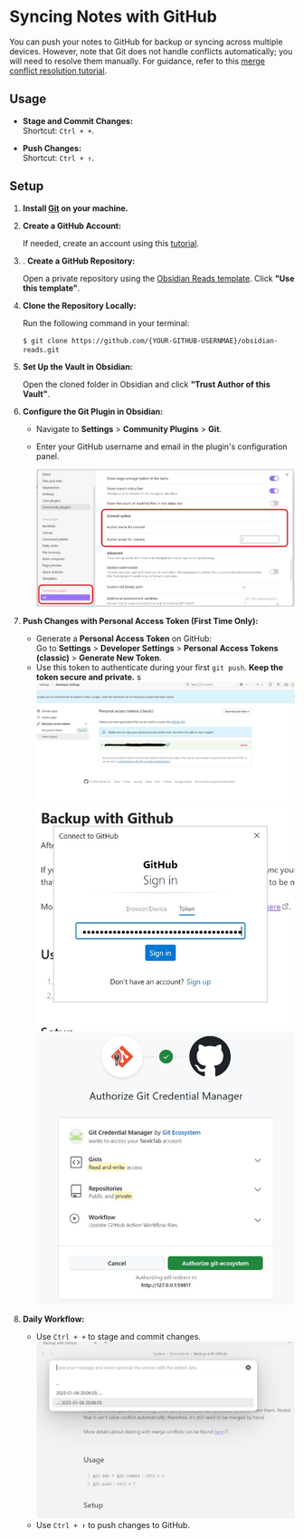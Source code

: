 # Syncing Notes with GitHub

You can push your notes to GitHub for backup or syncing across multiple devices. However, note that Git does not handle conflicts automatically; you will need to resolve them manually. For guidance, refer to this [merge conflict resolution tutorial](https://youtu.be/DloR0BOGNU0?si=cLr7QNoX59U8_kz1).
## Usage

- **Stage and Commit Changes:**  
    Shortcut: `Ctrl + +`.
    
- **Push Changes:**  
    Shortcut: `Ctrl + ↑`.
## Setup

1. **Install [Git](https://git-scm.com/downloads) on your machine.**

2. **Create a GitHub Account:**
	
	If needed, create an account using this [tutorial](https://youtu.be/Gn3w1UvTx0A?si=oL6Q2g6muDJqpH5U).

3. . **Create a GitHub Repository:**  
	
	Open a private repository using the [Obsidian Reads template](https://github.com/liuyuweitarek/obsidian-reads). Click **"Use this template"**.

4. **Clone the Repository Locally:**
		
	Run the following command in your terminal:
	```
	$ git clone https://github.com/{YOUR-GITHUB-USERNMAE}/obsidian-reads.git
	```
	
5. **Set Up the Vault in Obsidian:**
	
	Open the cloned folder in Obsidian and click **"Trust Author of this Vault"**.

6. **Configure the Git Plugin in Obsidian:**
	
	- Navigate to **Settings** > **Community Plugins** > **Git**.
	- Enter your GitHub username and email in the plugin's configuration panel.
	
		<img src="../assets/plugin-git-config.jpg"/>

1. **Push Changes with Personal Access Token (First Time Only):**
    
    - Generate a **Personal Access Token** on GitHub:  
        Go to **Settings** > **Developer Settings** > **Personal Access Tokens (classic)** > **Generate New Token**.
    - Use this token to authenticate during your first `git push`. **Keep the token secure and private.**
	s
		<img src="../assets/plugin-git-first-login-personaltoken-githubpage.jpg"/>
		<img src="../assets/plugin-git-first-login-personaltoken.jpg"/>
		<img src="../assets/plugin-git-first-login-auth.jpg"/>
1. **Daily Workflow:**
    
    - Use `Ctrl + +` to stage and commit changes.
		<img src="../assets/plugin-git-commit-success.jpg"/>
    - Use `Ctrl + ↑` to push changes to GitHub.